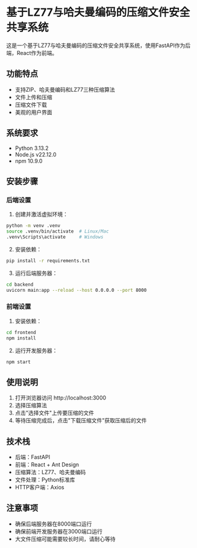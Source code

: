 # 基于LZ77与哈夫曼编码的压缩文件安全共享系统

这是一个基于LZ77与哈夫曼编码的压缩文件安全共享系统，使用FastAPI作为后端，React作为前端。

## 功能特点

- 支持ZIP、哈夫曼编码和LZ77三种压缩算法
- 文件上传和压缩
- 压缩文件下载
- 美观的用户界面

## 系统要求

- Python 3.13.2
- Node.js v22.12.0
- npm 10.9.0

## 安装步骤

### 后端设置

1. 创建并激活虚拟环境：
```bash
python -m venv .venv
source .venv/bin/activate  # Linux/Mac
.venv\Scripts\activate     # Windows
```

2. 安装依赖：
```bash
pip install -r requirements.txt
```

3. 运行后端服务器：
```bash
cd backend
uvicorn main:app --reload --host 0.0.0.0 --port 8000
```

### 前端设置

1. 安装依赖：
```bash
cd frontend
npm install
```

2. 运行开发服务器：
```bash
npm start
```

## 使用说明

1. 打开浏览器访问 http://localhost:3000
2. 选择压缩算法
3. 点击"选择文件"上传要压缩的文件
4. 等待压缩完成后，点击"下载压缩文件"获取压缩后的文件

## 技术栈

- 后端：FastAPI
- 前端：React + Ant Design
- 压缩算法：LZ77、哈夫曼编码
- 文件处理：Python标准库
- HTTP客户端：Axios

## 注意事项

- 确保后端服务器在8000端口运行
- 确保前端开发服务器在3000端口运行
- 大文件压缩可能需要较长时间，请耐心等待 